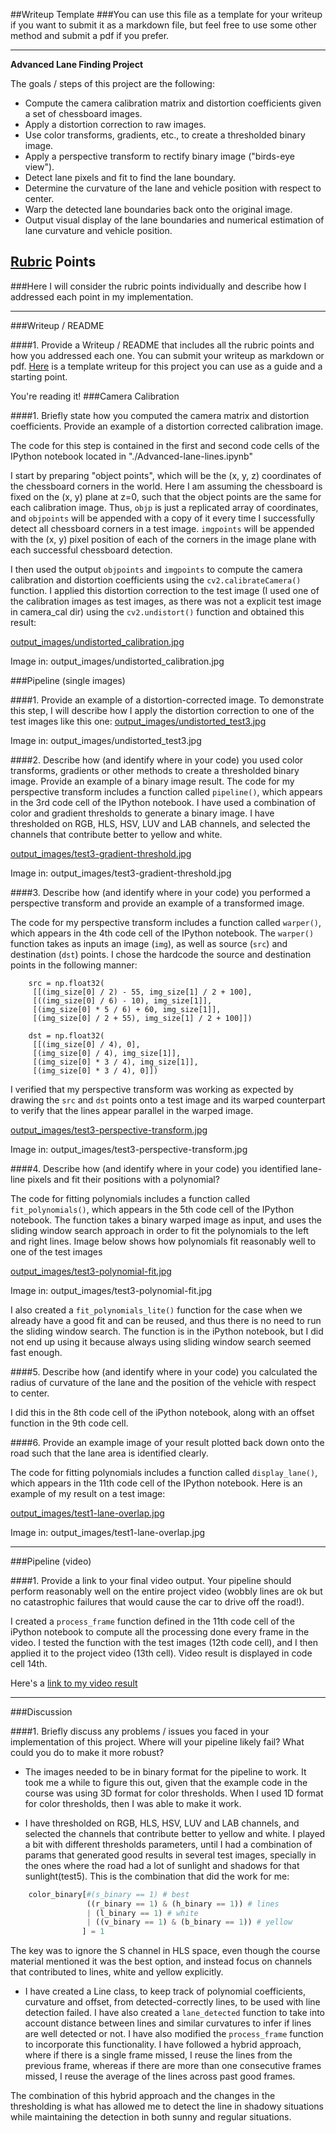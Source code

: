 ##Writeup Template
###You can use this file as a template for your writeup if you want to submit it as a markdown file, but feel free to use some other method and submit a pdf if you prefer.

---

**Advanced Lane Finding Project**

The goals / steps of this project are the following:

* Compute the camera calibration matrix and distortion coefficients given a set of chessboard images.
* Apply a distortion correction to raw images.
* Use color transforms, gradients, etc., to create a thresholded binary image.
* Apply a perspective transform to rectify binary image ("birds-eye view").
* Detect lane pixels and fit to find the lane boundary.
* Determine the curvature of the lane and vehicle position with respect to center.
* Warp the detected lane boundaries back onto the original image.
* Output visual display of the lane boundaries and numerical estimation of lane curvature and vehicle position.

[//]: # (Image References)

[image1]: ./examples/undistort_output.png "Undistorted"
[image2]: ./test_images/test1.jpg "Road Transformed"
[image3]: ./examples/binary_combo_example.jpg "Binary Example"
[image4]: ./examples/warped_straight_lines.jpg "Warp Example"
[image5]: ./examples/color_fit_lines.jpg "Fit Visual"
[image6]: ./examples/example_output.jpg "Output"
[video1]: ./project_video.mp4 "Video"

## [Rubric](https://review.udacity.com/#!/rubrics/571/view) Points
###Here I will consider the rubric points individually and describe how I addressed each point in my implementation.  

---
###Writeup / README

####1. Provide a Writeup / README that includes all the rubric points and how you addressed each one.  You can submit your writeup as markdown or pdf.  [Here](https://github.com/udacity/CarND-Advanced-Lane-Lines/blob/master/writeup_template.md) is a template writeup for this project you can use as a guide and a starting point.  

You're reading it!
###Camera Calibration

####1. Briefly state how you computed the camera matrix and distortion coefficients. Provide an example of a distortion corrected calibration image.

The code for this step is contained in the first and second code cells of the IPython notebook located in "./Advanced-lane-lines.ipynb"

I start by preparing "object points", which will be the (x, y, z) coordinates of the chessboard corners in the world. Here I am assuming the chessboard is fixed on the (x, y) plane at z=0, such that the object points are the same for each calibration image.  Thus, `objp` is just a replicated array of coordinates, and `objpoints` will be appended with a copy of it every time I successfully detect all chessboard corners in a test image.  `imgpoints` will be appended with the (x, y) pixel position of each of the corners in the image plane with each successful chessboard detection.  

I then used the output `objpoints` and `imgpoints` to compute the camera calibration and distortion coefficients using the `cv2.calibrateCamera()` function.  I applied this distortion correction to the test image (I used one of the calibration images as test images, as there was not a explicit test image in camera_cal dir) using the `cv2.undistort()` function and obtained this result: 

[output_images/undistorted_calibration.jpg](https://drive.google.com/file/d/0B4e9HwzAQ2QfN19URElJb1V4V3M/view?usp=sharing)

Image in: output_images/undistorted_calibration.jpg


###Pipeline (single images)

####1. Provide an example of a distortion-corrected image.
To demonstrate this step, I will describe how I apply the distortion correction to one of the test images like this one:
[output_images/undistorted_test3.jpg](https://drive.google.com/file/d/0B4e9HwzAQ2QfblY2MUp4dDgyZkk/view?usp=sharing)

Image in: output_images/undistorted_test3.jpg


####2. Describe how (and identify where in your code) you used color transforms, gradients or other methods to create a thresholded binary image.  Provide an example of a binary image result.
The code for my perspective transform includes a function called `pipeline()`, which appears in the 3rd code cell of the IPython notebook. I have used a combination of color and gradient thresholds to generate a binary image. I have thresholded on RGB, HLS, HSV, LUV and LAB channels, and selected the channels that contribute better to yellow and white. 

[output_images/test3-gradient-threshold.jpg](https://drive.google.com/file/d/0B4e9HwzAQ2QfMFBKenpYVGdESE0/view?usp=sharing)

Image in: output_images/test3-gradient-threshold.jpg

####3. Describe how (and identify where in your code) you performed a perspective transform and provide an example of a transformed image.

The code for my perspective transform includes a function called `warper()`, which appears in the 4th code cell of the IPython notebook.  The `warper()` function takes as inputs an image (`img`), as well as source (`src`) and destination (`dst`) points.  I chose the hardcode the source and destination points in the following manner:

```
    src = np.float32(
     [[(img_size[0] / 2) - 55, img_size[1] / 2 + 100],
     [((img_size[0] / 6) - 10), img_size[1]],
     [(img_size[0] * 5 / 6) + 60, img_size[1]],
     [(img_size[0] / 2 + 55), img_size[1] / 2 + 100]])
    
    dst = np.float32(
     [[(img_size[0] / 4), 0],
     [(img_size[0] / 4), img_size[1]],
     [(img_size[0] * 3 / 4), img_size[1]],
     [(img_size[0] * 3 / 4), 0]])
```


I verified that my perspective transform was working as expected by drawing the `src` and `dst` points onto a test image and its warped counterpart to verify that the lines appear parallel in the warped image.

[output_images/test3-perspective-transform.jpg](https://drive.google.com/file/d/0B4e9HwzAQ2QfV0NZYi1hTDVpVjQ/view?usp=sharing)

Image in: output_images/test3-perspective-transform.jpg

####4. Describe how (and identify where in your code) you identified lane-line pixels and fit their positions with a polynomial?

The code for fitting polynomials includes a function called `fit_polynomials()`, which appears in the 5th code cell of the IPython notebook. The function takes a binary warped image as input, and uses the sliding window search approach in order to fit the polynomials to the left and right lines. Image below shows how polynomials fit reasonably well to one of the test images


[output_images/test3-polynomial-fit.jpg](https://drive.google.com/file/d/0B4e9HwzAQ2QfT2Z0Y1hoN0N0VVk/view?usp=sharing)

Image in: output_images/test3-polynomial-fit.jpg

I also created a `fit_polynomials_lite()` function for the case when we already have a good fit and can be reused, and thus there is no need to run the sliding window search. The function is in the iPython notebook, but I did not end up using it because always using sliding window search seemed fast enough.

####5. Describe how (and identify where in your code) you calculated the radius of curvature of the lane and the position of the vehicle with respect to center.

I did this in the 8th code cell of the iPython notebook, along with an offset function in the 9th code cell.

####6. Provide an example image of your result plotted back down onto the road such that the lane area is identified clearly.

The code for fitting polynomials includes a function called `display_lane()`, which appears in the 11th code cell of the IPython notebook.  Here is an example of my result on a test image:

[output_images/test1-lane-overlap.jpg](https://drive.google.com/file/d/0B4e9HwzAQ2QfMzc2anh5MldiRjQ/view?usp=sharing)

Image in: output_images/test1-lane-overlap.jpg

---

###Pipeline (video)

####1. Provide a link to your final video output.  Your pipeline should perform reasonably well on the entire project video (wobbly lines are ok but no catastrophic failures that would cause the car to drive off the road!).

I created a `process_frame` function defined in the 11th code cell of the iPython notebook to compute all the processing done every frame in the video. I tested the function with the test images (12th code cell), and I then applied it to the project video (13th cell). Video result is displayed in code cell 14th.


Here's a [link to my video result](https://youtu.be/_h8R9hjWSJc)

---

###Discussion

####1. Briefly discuss any problems / issues you faced in your implementation of this project.  Where will your pipeline likely fail?  What could you do to make it more robust?

- The images needed to be in binary format for the pipeline to work. It took me a while to figure this out, given that the example code in the course was using 3D format for color thresholds. When I used 1D format for color thresholds, then I was able to make it work.

- I have thresholded on RGB, HLS, HSV, LUV and LAB channels, and selected the channels that contribute better to yellow and white. I played a bit with different thresholds parameters, until I had a combination of params that generated good results in several test images, specially in the ones where the road had a lot of sunlight and shadows for that sunlight(test5). This is the combination that did the work for me:

```python
    color_binary[#(s_binary == 1) # best
                 ((r_binary == 1) & (h_binary == 1)) # lines
                 | (l_binary == 1) # white
                 | ((v_binary == 1) & (b_binary == 1)) # yellow
                ] = 1 
```

The key was to ignore the S channel in HLS space, even though the course material mentioned it was the best option, and instead focus on channels that contributed to lines, white and yellow explicitly.

- I have created a Line class, to keep track of polynomial coefficients, curvature and offset, from detected-correctly lines, to be used with line detection failed. I have also created a `lane_detected` function to take into account distance between lines and similar curvatures to infer if lines are well detected or not. I have also modified the `process_frame` function to incorporate this functionality. I have followed a hybrid approach, where if there is a single frame missed, I reuse the lines from the previous frame, whereas if there are more than one consecutive frames missed, I reuse the average of the lines across past good frames.

The combination of this hybrid approach and the changes in the thresholding is what has allowed me to detect the line in shadowy situations while maintaining the detection in both sunny and regular situations.

